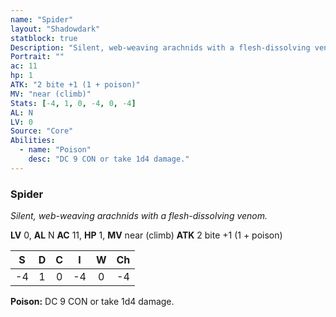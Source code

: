 ```yaml
---
name: "Spider"
layout: "Shadowdark"
statblock: true
Description: "Silent, web-weaving arachnids with a flesh-dissolving venom."
Portrait: ""
ac: 11
hp: 1
ATK: "2 bite +1 (1 + poison)"
MV: "near (climb)"
Stats: [-4, 1, 0, -4, 0, -4]
AL: N
LV: 0
Source: "Core"
Abilities:
  - name: "Poison"
    desc: "DC 9 CON or take 1d4 damage."
---
```


### Spider

_Silent, web-weaving arachnids with a flesh-dissolving venom._

**LV** 0, **AL** N
**AC** 11, **HP** 1, **MV** near (climb)
**ATK** 2 bite +1 (1 + poison)

|  S  |  D  |  C  |  I  |  W  |  Ch  |
|:---:|:---:|:---:|:---:|:---:|:----:|
| -4 | 1 | 0 | -4 | 0 | -4 |

**Poison:** DC 9 CON or take 1d4 damage.

